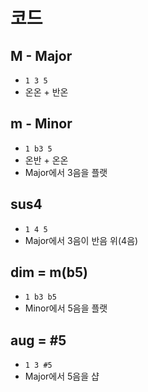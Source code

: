 # 코드
## M - Major
- `1 3 5`
- 온온 + 반온
## m - Minor
- `1 b3 5`
- 온반 + 온온
- Major에서 3음을 플랫
## sus4
- `1 4 5`
- Major에서 3음이 반음 위(4음)
## dim = m(b5)
- `1 b3 b5`
- Minor에서 5음을 플랫
## aug = #5
- `1 3 #5`
- Major에서 5음을 샵
